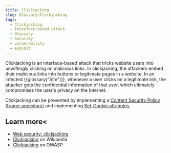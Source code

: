 ```yaml
---
title: Clickjacking
slug: Glossary/Clickjacking
tags:
  - Clickjacking
  - Interface-based attack
  - Glossary
  - Security
  - vulnerability
  - exploit
---
```

Clickjacking is an interface-based attack that tricks website users into unwittingly clicking on malicious links. In clickjacking, the attackers embed their malicious links into buttons or legitimate pages in a website. In an infected {{glossary("Site")}}, whenever a user clicks on a legitimate link, the attacker gets the confidential information of that user, which ultimately compromises the user's privacy on the Internet.

Clickjacking can be prevented by implementing a [Content Security Policy (frame-ancestors)](/en-US/docs/Web/HTTP/Headers/Content-Security-Policy/frame-ancestors) and implementing [Set-Cookie attributes](/en-US/docs/Web/HTTP/Headers/Set-Cookie#attributes).

## Learn more<

- [Web security: clickjacking](/en-US/docs/Web/Security#clickjacking_protection)
- [Clickjacking](https://en.wikipedia.org/wiki/Clickjacking) on Wikipedia
- [Clickjacking](https://owasp.org/www-community/attacks/Clickjacking) on OWASP
